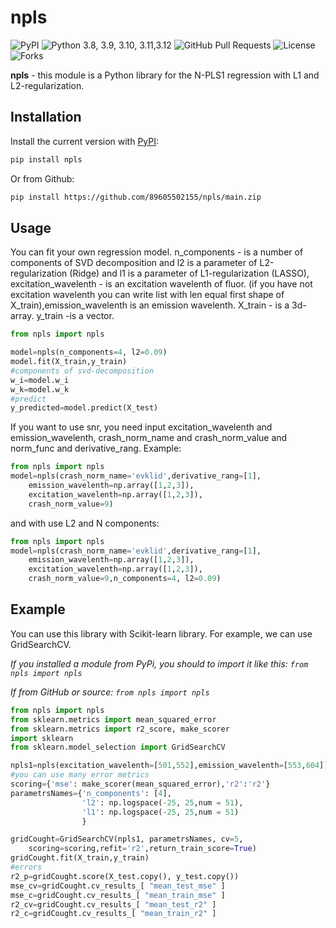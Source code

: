 # npls

![PyPI](https://img.shields.io/pypi/v/npls?color=orange) ![Python 3.8, 3.9, 3.10, 3.11,3.12](https://img.shields.io/pypi/pyversions/npls?color=blueviolet) ![GitHub Pull Requests](https://img.shields.io/github/issues-pr/89605502155/npls?color=blueviolet) ![License](https://img.shields.io/pypi/l/npls?color=blueviolet) ![Forks](https://img.shields.io/github/forks/89605502155/npls?style=social)

**npls** - this module is a Python library for the N-PLS1 regression with L1 and L2-regularization.


## Installation

Install the current version with [PyPI](https://pypi.org/project/):

```bash
pip install npls
```

Or from Github:
```bash
pip install https://github.com/89605502155/npls/main.zip
```

## Usage

You can fit your own regression model. n_components - is a number of components of SVD decomposition and l2 is a parameter of L2-regularization (Ridge) and l1 is a parameter of L1-regularization (LASSO), excitation_wavelenth - is an 
excitation wavelenth of fluor. (if you have not excitation wavelenth you can write list with len equal first shape of X_train),emission_wavelenth is an emission wavelenth. X_train - is a 3d-array. y_train -is a vector.

```python
from npls import npls 

model=npls(n_components=4, l2=0.09)
model.fit(X_train,y_train)
#components of svd-decomposition
w_i=model.w_i
w_k=model.w_k
#predict
y_predicted=model.predict(X_test)
```

If you want to use snr, you need input excitation_wavelenth and emission_wavelenth,
        crash_norm_name and crash_norm_value and norm_func and derivative_rang.
        Example:
```python
from npls import npls 
model=npls(crash_norm_name='evklid',derivative_rang=[1],
    emission_wavelenth=np.array([1,2,3]),
    excitation_wavelenth=np.array([1,2,3]),
    crash_norm_value=9)
```
and with use L2 and N components:
```python
from npls import npls 
model=npls(crash_norm_name='evklid',derivative_rang=[1],
    emission_wavelenth=np.array([1,2,3]),
    excitation_wavelenth=np.array([1,2,3]),
    crash_norm_value=9,n_components=4, l2=0.09)
```
## Example

You can use this library with Scikit-learn library. For example, we can use GridSearchCV.

*If you installed a module from PyPi, you should to import it like this: ``` from npls import npls  ```*

*If from GitHub or source: ``` from npls import npls ```*

```python
from npls import npls 
from sklearn.metrics import mean_squared_error
from sklearn.metrics import r2_score, make_scorer
import sklearn
from sklearn.model_selection import GridSearchCV

npls1=npls(excitation_wavelenth=[501,552],emission_wavelenth=[553,604])
#you can use many error metrics
scoring={'mse': make_scorer(mean_squared_error),'r2':'r2'}
parametrsNames={'n_components': [4],
                'l2': np.logspace(-25, 25,num = 51),
                'l1': np.logspace(-25, 25,num = 51)
                }

gridCought=GridSearchCV(npls1, parametrsNames, cv=5, 
    scoring=scoring,refit='r2',return_train_score=True)
gridCought.fit(X_train,y_train)
#errors
r2_p=gridCought.score(X_test.copy(), y_test.copy())
mse_cv=gridCought.cv_results_[ "mean_test_mse" ]
mse_c=gridCought.cv_results_[ "mean_train_mse" ]
r2_cv=gridCought.cv_results_[ "mean_test_r2" ]
r2_c=gridCought.cv_results_[ "mean_train_r2" ]
```
